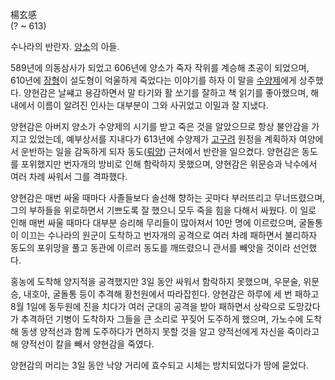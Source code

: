 楊玄感  
(? ~ 613)

수나라의 반란자. [양소](%EC%96%91%EC%86%8C%28%EC%88%98%EB%82%98%EB%9D%BC%29#s-2.md)의
아들.

589년에 의동삼사가 되었고 606년에 양소가 죽자 작위를 계승해 초공이 되었으며, 610년에
[장형](%EC%9E%A5%ED%98%95#s-4.md)이 설도형이 억울하게 죽었다는 이야기를 하자 이 말을
[수양제](%EC%88%98%EC%96%91%EC%A0%9C.md)에게 상주했다. 양현감은 날썌고 용감하면서 말 타기와 활 쏘기를
잘하고 책 읽기를 좋아했으며, 해내에서 이름이 알려진 인사는 대부분이 그와 사귀었고 이밀과 잘 지냈다.

양현감은 아버지 양소가 수양제의 시기를 받고 죽은 것을 알았으므로 항상 불안감을 가지고 있었는데, 예부상서를 지내다가 613년에 수양제가
[고구려](%EA%B3%A0%EA%B5%AC%EB%A0%A4.md) 원정을 계획하자 여양에서 운반하는 일을 감독하게 되자
동도([뤄양](%EB%A4%84%EC%96%91.md)) 근처에서 반란을 일으켰다. 양현감은 동도를 포위했지만 번자개의 방비로 인해
함락하지 못했으며, 양현감은 위문승과 낙수에서 여러 차례 싸워서 그를 격파했다.

양현감은 매번 싸울 때마다 사졸들보다 솔선해 향하는 곳마다 부러뜨리고 무너뜨렸으며, 그의 부하들을 위로하면서 기쁘도록 잘 했으니 모두 죽을
힘을 다해서 싸웠다. 이 일로 인해 매번 싸울 때마다 대부분 승리해 무리들이 많아져서 10만 명에 이르렀으며, 굴돌통이 이끄는 수나라의
원군이 도착하고 번자개의 공격으로 여러 차례 패하면서 불리하자 동도의 포위망을 풀고 동관에 이르러 동도를 깨뜨렸으니 관서를 빼앗을 것이라
선언했다.

홍농에 도착해 양지적을 공격했지만 3일 동안 싸워서 함락하지 못했으며, 우문술, 위문승, 내호아, 굴돌통 등이 추격해 황천원에서 따라잡힌다.
양현감은 하루에 세 번 패하고 8월 1일에 동두원에 진을 치다가 여러 군대의 공격을 받아 패하면서 상락으로 도망갔다가 추격하던 기병이
도착하자 그들을 큰 소리로 꾸짖어 도주하게 했으며, 가노수에 도착해 동생 양적선과 함께 도주하다가 면하지 못할 것을 알고 양적선에게 자신을
죽이라고 해 양적선이 칼을 빼서 양현감을 죽였다.

양현감의 머리는 3일 동안 낙양 거리에 효수되고 시체는 방치되었다가 땅에 묻었다.

